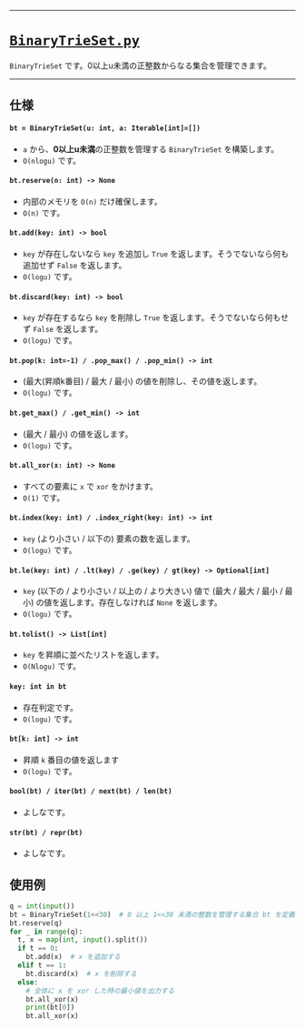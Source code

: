_____

# [`BinaryTrieSet.py`](https://github.com/titanium-22/Library_py/tree/main/DataStructures/BinaryTrie/BinaryTrieSet.py)

`BinaryTrieSet` です。0以上u未満の正整数からなる集合を管理できます。

____

## 仕様

#### `bt = BinaryTrieSet(u: int, a: Iterable[int]=[])`
- `a` から、**0以上u未満**の正整数を管理する `BinaryTrieSet` を構築します。
- `O(nlogu)` です。

#### `bt.reserve(n: int) -> None`
- 内部のメモリを `O(n)` だけ確保します。
- `O(n)` です。

#### `bt.add(key: int) -> bool`
- `key` が存在しないなら `key` を追加し `True` を返します。そうでないなら何も追加せず `False` を返します。
- `O(logu)` です。

#### `bt.discard(key: int) -> bool`
- `key` が存在するなら `key` を削除し `True` を返します。そうでないなら何もせず `False` を返します。
- `O(logu)` です。

#### `bt.pop(k: int=-1) / .pop_max() / .pop_min() -> int`
- (最大(昇順k番目) / 最大 / 最小) の値を削除し、その値を返します。
- `O(logu)` です。

#### `bt.get_max() / .get_min() -> int`
- (最大 / 最小) の値を返します。
- `O(logu)` です。

#### `bt.all_xor(x: int) -> None`
- すべての要素に `x` で `xor` をかけます。
- `O(1)` です。

#### `bt.index(key: int) / .index_right(key: int) -> int`
- `key` (より小さい / 以下の) 要素の数を返します。
- `O(logu)` です。

#### `bt.le(key: int) / .lt(key) / .ge(key) / gt(key) -> Optional[int]`
- `key` (以下の / より小さい / 以上の / より大きい) 値で (最大 / 最大 / 最小 / 最小) の値を返します。存在しなければ `None` を返します。
- `O(logu)` です。

#### `bt.tolist() -> List[int]`
- `key` を昇順に並べたリストを返します。
- `O(Nlogu)` です。

#### `key: int in bt`
- 存在判定です。
- `O(logu)` です。

#### `bt[k: int] -> int`
- 昇順 `k` 番目の値を返します
- `O(logu)` です。

#### `bool(bt) / iter(bt) / next(bt) / len(bt)`
- よしなです。

#### `str(bt) / repr(bt)`
- よしなです。

## 使用例

```python
q = int(input())
bt = BinaryTrieSet(1<<30)  # 0 以上 1<<30 未満の整数を管理する集合 bt を定義
bt.reserve(q)
for _ in range(q):
  t, x = map(int, input().split())
  if t == 0:
    bt.add(x)  # x を追加する
  elif t == 1:
    bt.discard(x)  # x を削除する
  else:
    # 全体に x を xor した時の最小値を出力する 
    bt.all_xor(x)
    print(bt[0])
    bt.all_xor(x)
```
